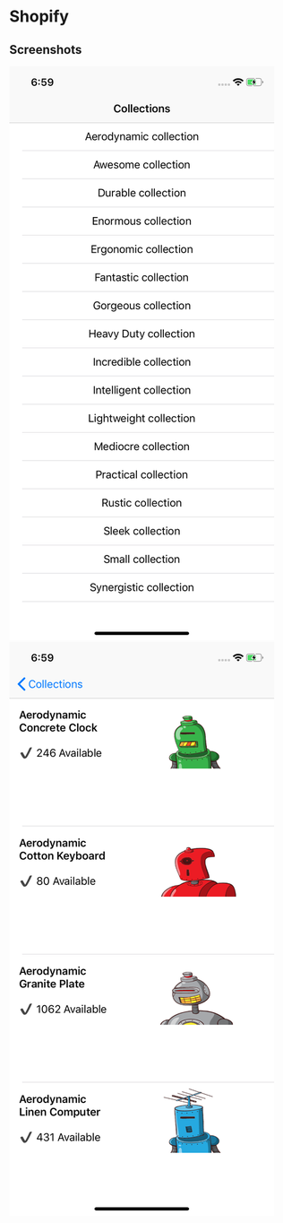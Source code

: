 # Shopify

## Screenshots 

![alt text](https://github.com/ruhsane/Shopify/blob/master/Screenshots/Simulator%20Screen%20Shot%20-%20iPhone%20XR%20-%202019-03-31%20at%2006.59.05.png)
![alt text](https://github.com/ruhsane/Shopify/blob/master/Screenshots/Simulator%20Screen%20Shot%20-%20iPhone%20XR%20-%202019-03-31%20at%2006.59.38.png)

